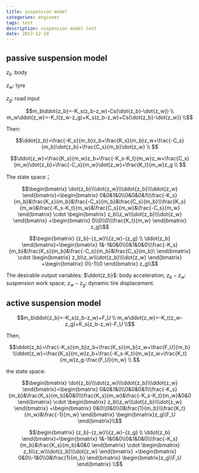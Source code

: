 ```yaml
---
title: suspension model
categories: engineer
tags: test
description: suspension model test
date: 2017-12-10
---
```

## passive suspension model

$z_b$ :body

$z_w$: tyre

$z_g$: road input

$$m_b\ddot{z_b}=-K_s(z_b-z_w)-Cs(\dot{z_b}-\dot{z_w}) \\ m_w\ddot{z_w}=-K_t(z_w-z_g)+K_s(z_b-z_w)+Cs(\dot{z_b}-\dot{z_w}) \\$$

Then:

$$\ddot{z_b}=\frac{-K_s}{m_b}z_b+\frac{K_s}{m_b}z_w+\frac{-C_s}{m_b}\dot{z_b}+\frac{C_s}{m_b}\dot{z_w} \\ $$

$$\ddot{z_w}=\frac{K_s}{m_w}z_b+\frac{-K_s-K_t}{m_w}z_w+\frac{C_s}{m_w}\dot{z_b}+\frac{-C_s}{m_w}\dot{z_w}+\frac{K_t}{m_w}z_g \\ $$

The state space；

$$\begin{bmatrix} \dot{z_b}\\\dot{z_w}\\\ddot{z_b}\\\ddot{z_w} \end{bmatrix}=\begin{bmatrix} 0&0&1&0\\0&0&0&1\\\frac{-K_s}{m_b}&\frac{K_s}{m_b}&\frac{-C_s}{m_b}&\frac{C_s}{m_b}\\\frac{K_s}{m_w}&\frac{-K_s-K_t}{m_w}&\frac{C_s}{m_w}&\frac{-C_s}{m_w} \end{bmatrix} \cdot \begin{bmatrix} z_b\\z_w\\\dot{z_b}\\\dot{z_w} \end{bmatrix} +\begin{bmatrix} 0\\0\\0\\\frac{K_t}{m_w} \end{bmatrix} z_g\\$$

$$\begin{bmatrix} {z_b}-{z_w}\\{z_w}-{z_g} \\ \ddot{z_b} \end{bmatrix}=\begin{bmatrix} 1&-1&0&0\\0&1&0&0\\\frac{-K_s}{m_b}&\frac{K_s}{m_b}&\frac{-C_s}{m_b}&\frac{C_s}{m_b}\ \end{bmatrix} \cdot \begin{bmatrix} z_b\\z_w\\\dot{z_b}\\\dot{z_w} \end{bmatrix} +\begin{bmatrix} 0\\-1\\0 \end{bmatrix} z_g\\$$

The desirable output variables: $\ddot{z_b}$: body acceleration; $z_b-z_w$: suspension work space; $z_w-z_g$: dynamic tire displacement.

##  active suspension model

$$m_b\ddot{z_b}=-K_s(z_b-z_w)+F_U \\ m_w\ddot{z_w}=-K_t(z_w-z_g)+K_s(z_b-z_w)-F_U \\$$

Then,

$$\ddot{z_b}=\frac{-K_s}{m_b}z_b+\frac{K_s}{m_b}z_w+\frac{F_U}{m_b}  \\\ddot{z_w}=\frac{K_s}{m_w}z_b+\frac{-K_s-K_t}{m_w}z_w+\frac{K_t}{m_w}z_g-\frac{F_U}{m_w} \\ $$

the state space:

$$\begin{bmatrix} \dot{z_b}\\\dot{z_w}\\\ddot{z_b}\\\ddot{z_w} \end{bmatrix}=\begin{bmatrix} 0&0&1&0\\0&0&0&1\\\frac{-K_s}{m_b}&\frac{K_s}{m_b}&0&0\\\frac{K_s}{m_w}&\frac{-K_s-K_t}{m_w}&0&0 \end{bmatrix} \cdot \begin{bmatrix} z_b\\z_w\\\dot{z_b}\\\dot{z_w} \end{bmatrix} +\begin{bmatrix} 0&0\\0&0\\0&\frac{1}{m_b}\\\frac{K_t}{m_w}&\frac{-1}{m_w} \end{bmatrix} \begin{bmatrix}z_g\\F_U \end{bmatrix}\\$$

$$\begin{bmatrix} {z_b}-{z_w}\\{z_w}-{z_g} \\ \ddot{z_b} \end{bmatrix}=\begin{bmatrix} 1&-1&0&0\\0&1&0&0\\\frac{-K_s}{m_b}&\frac{K_s}{m_b}&0&0 \end{bmatrix} \cdot \begin{bmatrix} z_b\\z_w\\\dot{z_b}\\\dot{z_w} \end{bmatrix} +\begin{bmatrix} 0&0\\-1&0\\0&\frac{1}{m_b} \end{bmatrix} \begin{bmatrix}z_g\\F_U \end{bmatrix} \\$$
